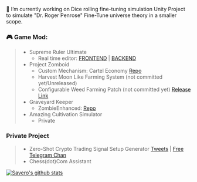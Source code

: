 🔭 I’m currently working on Dice rolling fine-tuning simulation Unity Project to simulate "Dr. Roger Penrose" Fine-Tune universe theory in a smaller scope.

### 🎮 **Game Mod:**

>  - Supreme Ruler Ultimate
>    - Real time editor: [FRONTEND](https://github.com/saveroo/sr-framework) | [BACKEND](https://github.com/saveroo/sr-framework-api)
>  - Project Zomboid
>    - Custom Mechanism: Cartel Economy [Repo](https://github.com/saveroo/PZ-ZHCartelEconomy)
>    - Harvest Moon Like Farming System (not committed yet/Unreleased) 
>    - Configurable Weed Farming Patch (not committed yet) [Release Link](https://steamcommunity.com/sharedfiles/filedetails/?id=2866186127)
>  - Graveyard Keeper
>    - ZombieEnhanced: [Repo](https://github.com/saveroo/ZombieEnchanced)
>  - Amazing Cultivation Simulator
>    - Private
 
### Private Project
>  - Zero-Shot Crypto Trading Signal Setup Generator [Tweets](https://twitter.com/SurgaSavero/status/1668197921811202048) | [Free Telegram Chan](https://t.me/CryptoBoltSignal)
>  - Chess(dot)Com Assistant

[![Savero's github stats](https://github-readme-stats.vercel.app/api?username=saveroo)](https://github.com/anuraghazra/github-readme-stats)


<!--
**saveroo/saveroo** is a ✨ _special_ ✨ repository because its `README.md` (this file) appears on your GitHub profile.

Here are some ideas to get you started:

- 🔭 I’m currently working on ...
- 🌱 I’m currently learning ...
- 👯 I’m looking to collaborate on ...
- 🤔 I’m looking for help with ...
- 💬 Ask me about ...
- 📫 How to reach me: ...
- 😄 Pronouns: ...
- ⚡ Fun fact: ...
-->
